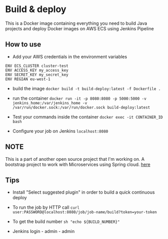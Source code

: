# Build & deploy 

This is a Docker image containing everything you need to build Java projects and deploy Docker images on AWS ECS using Jenkins Pipeline

## How to use

* Add your AWS credentials in the environment variables
```
ENV ECS_CLUSTER cluster-test
ENV ACCESS_KEY my_access_key
ENV SECRET_KEY my_secret_key
ENV REGIAN eu-west-1
```

* build the image `docker build -t build-deploy:latest -f Dockerfile .`

* run the container `docker run -it -p 8080:8080 -p 5000:5000 -v jenkins_home:/var/jenkins_home -v /var/run/docker.sock:/var/run/docker.sock build-deploy:latest`

* Test your commands inside the container `docker exec -it CONTAINER_ID bash` 

* Configure your job on Jenkins `localhost:8080`


## NOTE

This is a part of another open source project that I'm working on. A bootstrap project to work 
with Microservices using Spring cloud.  [here](https://medium.com/hands-on-microservices-with-java/hands-on-microservices-with-java-e8a5b5b022ee)

## Tips

* Install "Select suggested plugin" in order to build a quick continuous deploy

* To run the job by HTTP call `curl user:PASSWORD@localhost:8080/job/job-name/build?token=your-token`

* To get the build number `sh "echo ${BUILD_NUMBER}"`

* Jenkins login - admin - admin
